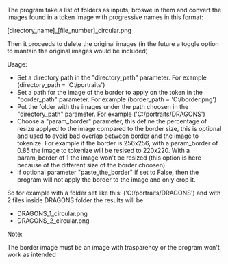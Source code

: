 The program take a list of folders as inputs, broswe in them and convert the images found in a token image with progressive names in this format:

[directory_name]_[file_number]_circular.png

Then it proceeds to delete the original images (in the future a toggle option to mantain the original images would be included)

Usage:

- Set a directory path in the "directory_path" parameter. For example (directory_path = 'C:/portraits')
- Set a path for the image of the border to apply on the token in the "border_path" parameter. For example (border_path = 'C:/border.png')
- Put the folder with the images under the path choosen in the "directory_path" parameter. For example ('C:/portraits/DRAGONS')
- Choose a "param_border" parameter, this define the percentage of resize applyed to the image compared to the border size, this is optional and used to avoid bad overlap between border and the image to tokenize. For example if the border is 256x256, with a param_border of 0.85 the image to tokenize will be resised to 220x220. With a param_border of 1 the image won't be resized (this option is here because of the different size of the border choosen)
- If optional parameter "paste_the_border" if set to False, then the program will not apply the border to the image and only crop it.

So for example with a folder set like this: ('C:/portraits/DRAGONS') and with 2 files inside DRAGONS folder the results will be:

- DRAGONS_1_circular.png
- DRAGONS_2_circular.png

Note:

The border image must be an image with trasparency or the program won't work as intended
